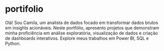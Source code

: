 # portifolio
Olá! Sou Camila, um analista de dados focado em transformar dados brutos em insights acionáveis. Neste portfólio, apresento projetos que demonstram minha proficiência em análise exploratória, visualização de dados e criação de dashboards interativos. Explore meus trabalhos em Power BI, SQL e Python.
